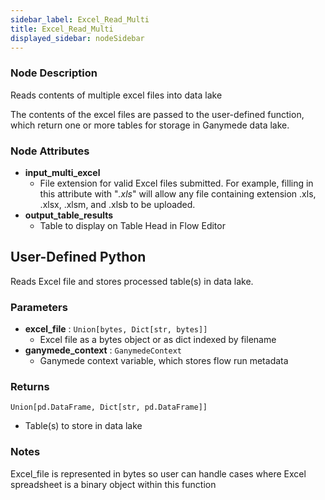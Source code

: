 ```yaml
---
sidebar_label: Excel_Read_Multi
title: Excel_Read_Multi
displayed_sidebar: nodeSidebar
---
```


### Node Description
Reads contents of multiple excel files into data lake

The contents of the excel files are passed to the user-defined function, which
return one or more tables for storage in Ganymede data lake.


### Node Attributes
- **input_multi_excel**
  - File extension for valid Excel files submitted.  For example, filling in this attribute with "*.xls*" will allow any file containing extension .xls, .xlsx, .xlsm, and .xlsb to be uploaded.
- **output_table_results**
  - Table to display on Table Head in Flow Editor
## User-Defined Python
Reads Excel file and stores processed table(s) in data lake.


### Parameters
- **excel_file** : `Union[bytes, Dict[str, bytes]]`
    - Excel file as a bytes object or as dict indexed by filename
- **ganymede_context** : `GanymedeContext`
    - Ganymede context variable, which stores flow run metadata


### Returns
`Union[pd.DataFrame, Dict[str, pd.DataFrame]]`
  - Table(s) to store in data lake


### Notes
Excel_file is represented in bytes so user can handle cases where Excel spreadsheet is
a binary object within this function